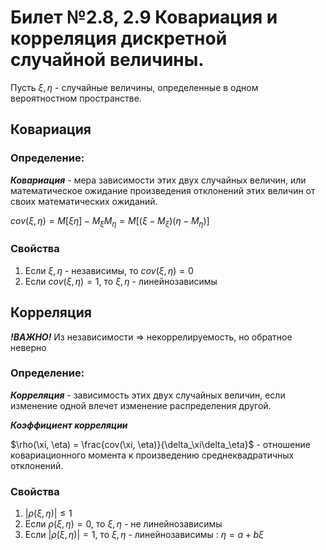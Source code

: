 # Билет №2.8, 2.9 Ковариация и корреляция дискретной случайной величины.

Пусть $\xi, \eta$ - случайные величины, определенные в одном вероятностном пространстве.

## Ковариация

### Определение:

***Ковариация*** - мера зависимости этих двух случайных величин, или математическое ожидание произведения отклонений этих величин от своих математических ожиданий.

$cov(\xi, \eta) = M[\xi\eta]-M_\xi M_\eta = M[(\xi - M_\xi)(\eta - M_\eta)]$

### Свойства

1. Если $\xi, \eta$ - независимы, то $cov(\xi, \eta) = 0$
2. Если $cov(\xi, \eta) = 1$, то $\xi, \eta$ - линейнозависимы

## Корреляция

***!ВАЖНО!*** Из независимости => некоррелируемость, но обратное неверно

### Определение:

***Корреляция*** - зависимость этих двух случайных величин, если изменение одной влечет изменение распределения другой.

***Коэффициент корреляции***

$\rho(\xi, \eta) = \frac{cov(\xi, \eta)}{\delta_\xi\delta_\eta}$ - отношение ковариационного момента к произведению среднеквадратичных отклонений.

### Свойства

1. $|\rho(\xi, \eta)| \leq 1$
2. Если $\rho(\xi, \eta) = 0$, то $\xi, \eta$ - не линейнозависимы
3. Если |$\rho(\xi, \eta)| = 1$, то $\xi, \eta$ - линейнозависимы : $\eta = a + b\xi$




